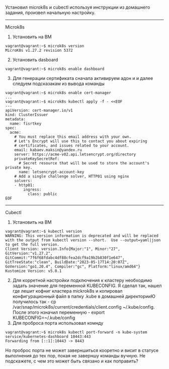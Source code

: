 Установил microk8s и cubectl используя инструкции из домашнего задания, произвел начальную настройку.
***
Microk8s
1. Установить на ВМ
```
vagrant@vagrant:~$ microk8s version
MicroK8s v1.27.2 revision 5372
```
2. Установить dasboard
```
vagrant@vagrant:~$ microk8s enable dashboard
```
3. Для генерации сертификата сначала активируем адон и и далее следуем подсказакам из вывода команды
```
vagrant@vagrant:~$ microk8s enable cert-manager
...
vagrant@vagrant:~$ microk8s kubectl apply -f - <<EOF
---
apiVersion: cert-manager.io/v1
kind: ClusterIssuer
metadata:
  name: fisrtkey
spec:
  acme:
    # You must replace this email address with your own.
    # Let's Encrypt will use this to contact you about expiring
    # certificates, and issues related to your account.
    email: kabaev.maksin@yandex.ru
    server: https://acme-v02.api.letsencrypt.org/directory
    privateKeySecretRef:
      # Secret resource that will be used to store the account's private key.
      name: letsencrypt-account-key
    # Add a single challenge solver, HTTP01 using nginx
    solvers:
    - http01:
        ingress:
          class: public
EOF
```
***
Cubectl

1. Установить на ВМ
```
vagrant@vagrant:~$ kubectl version
WARNING: This version information is deprecated and will be replaced with the output from kubectl version --short.  Use --output=yaml|json to get the full version.
Client Version: version.Info{Major:"1", Minor:"27", GitVersion:"v1.27.2", GitCommit:"7f6f68fdabc4df88cfea2dcf9a19b2b830f1e647", GitTreeState:"clean", BuildDate:"2023-05-17T14:20:07Z", GoVersion:"go1.20.4", Compiler:"gc", Platform:"linux/amd64"}
Kustomize Version: v5.0.1
```
2. Для корретной настройки подключения к кластеру необходимо задать значение для переменной KUBECONFIG. Я сделал так, нашел где лешит кофниг кластера mickrok8s и копировал конфигурационный файл в папку .kube в домашней директорииЮ получилось так - cp /var/snap/microk8s/current/credentials/client.config ~/.kube/config. После этого нзначил переменную - export KUBECONFIG=~/.kube/config
3. Для проброса порта использовал комнду
```
vagrant@vagrant:~$ microk8s kubectl port-forward -n kube-system service/kubernetes-dashboard 10443:443
Forwarding from [::1]:10443 -> 8443
```
Но проброс порта не может заверншиться кооретно и висит в статусе выполнения до тех пор, покая не заверншу команды вучную.
Не подскажете, с чем это может быть связано и как поправить?
